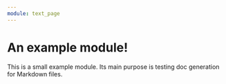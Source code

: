 ```yaml
---
module: text_page
---
```


# An example module!
This is a small example module. Its main purpose is testing doc generation for
Markdown files.
